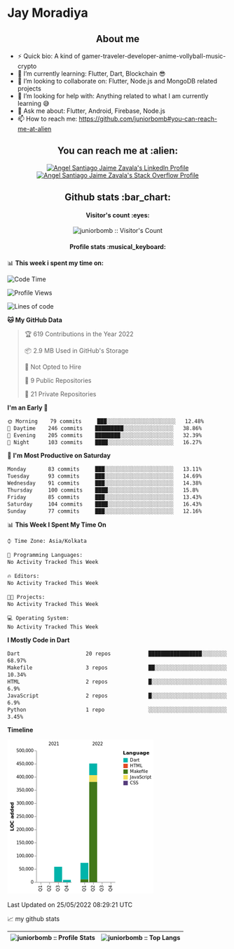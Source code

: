 # Jay Moradiya
 <h2 align="center">About me</h2>
 
- ⚡ Quick bio:                    A kind of gamer-traveler-developer-anime-vollyball-music-crypto </br>
- 🌱 I’m currently learning:        Flutter, Dart, Blockchain 😎</br>
- 👯 I’m looking to collaborate on: Flutter, Node.js and MongoDB related projects </br>
- 🤔 I’m looking for help with:     Anything related to what I am currently learning 😅 </br>
- 💬 Ask me about:                  Flutter, Android, Firebase, Node.js </br>
- 📫 How to reach me:              https://github.com/juniorbomb#you-can-reach-me-at-alien </br>
 

<h2 align="center">You can reach me at :alien:</h2>

<p align="center">

  <a href="https://www.linkedin.com/in/jay-m-86aa14216">
    <img src="https://www.vectorlogo.zone/logos/linkedin/linkedin-icon.svg" alt="Angel Santiago Jaime Zavala's LinkedIn Profile" height="30" width="30">
  </a>

  <a href="https://stackoverflow.com/users/15096319/juniorbomb?tab=profile">
    <img src="https://www.vectorlogo.zone/logos/stackoverflow/stackoverflow-icon.svg" alt="Angel Santiago Jaime Zavala's Stack Overflow Profile" height="30" width="30">
  </a>
	
</p>

<h2 align="center">Github stats :bar_chart:</h2>

<h4 align="center">Visitor's count :eyes:</h4>

<p align="center"><img src="https://profile-counter.glitch.me/{juniorbomb}/count.svg" alt="juniorbomb :: Visitor's Count" /></p>

<h4 align="center">Profile stats :musical_keyboard:</h4>

📊 **This week i spent my time on:**

<!--START_SECTION:waka-->
![Code Time](http://img.shields.io/badge/Code%20Time-0%20secs-blue)

![Profile Views](http://img.shields.io/badge/Profile%20Views-53-blue)

![Lines of code](https://img.shields.io/badge/From%20Hello%20World%20I%27ve%20Written-591%20Thousand%20lines%20of%20code-blue)

**🐱 My GitHub Data** 

> 🏆 619 Contributions in the Year 2022
 > 
> 📦 2.9 MB Used in GitHub's Storage 
 > 
> 🚫 Not Opted to Hire
 > 
> 📜 9 Public Repositories 
 > 
> 🔑 21 Private Repositories  
 > 
**I'm an Early 🐤** 

```text
🌞 Morning    79 commits     ███░░░░░░░░░░░░░░░░░░░░░░   12.48% 
🌆 Daytime    246 commits    █████████░░░░░░░░░░░░░░░░   38.86% 
🌃 Evening    205 commits    ████████░░░░░░░░░░░░░░░░░   32.39% 
🌙 Night      103 commits    ████░░░░░░░░░░░░░░░░░░░░░   16.27%

```
📅 **I'm Most Productive on Saturday** 

```text
Monday       83 commits     ███░░░░░░░░░░░░░░░░░░░░░░   13.11% 
Tuesday      93 commits     ███░░░░░░░░░░░░░░░░░░░░░░   14.69% 
Wednesday    91 commits     ███░░░░░░░░░░░░░░░░░░░░░░   14.38% 
Thursday     100 commits    ████░░░░░░░░░░░░░░░░░░░░░   15.8% 
Friday       85 commits     ███░░░░░░░░░░░░░░░░░░░░░░   13.43% 
Saturday     104 commits    ████░░░░░░░░░░░░░░░░░░░░░   16.43% 
Sunday       77 commits     ███░░░░░░░░░░░░░░░░░░░░░░   12.16%

```


📊 **This Week I Spent My Time On** 

```text
⌚︎ Time Zone: Asia/Kolkata

💬 Programming Languages: 
No Activity Tracked This Week

🔥 Editors: 
No Activity Tracked This Week

🐱‍💻 Projects: 
No Activity Tracked This Week

💻 Operating System: 
No Activity Tracked This Week

```

**I Mostly Code in Dart** 

```text
Dart                     20 repos            █████████████████░░░░░░░░   68.97% 
Makefile                 3 repos             ██░░░░░░░░░░░░░░░░░░░░░░░   10.34% 
HTML                     2 repos             █░░░░░░░░░░░░░░░░░░░░░░░░   6.9% 
JavaScript               2 repos             █░░░░░░░░░░░░░░░░░░░░░░░░   6.9% 
Python                   1 repo              ░░░░░░░░░░░░░░░░░░░░░░░░░   3.45%

```


**Timeline**

![Chart not found](https://raw.githubusercontent.com/juniorbomb/juniorbomb/main/charts/bar_graph.png) 


 Last Updated on 25/05/2022 08:29:21 UTC
<!--END_SECTION:waka-->


📈 my github stats

| <img align="center" src="https://github-readme-stats.vercel.app/api?username=juniorbomb&show_icons=true&count_private=true&theme=tokyonight&hide_border=true" alt="juniorbomb :: Profile Stats" /> | <img align="center" src="https://github-readme-stats.vercel.app/api/top-langs/?username=juniorbomb&langs_count=10&theme=tokyonight&layout=compact&hide_border=true" alt="juniorbomb :: Top Langs" /> 
|------|------|
